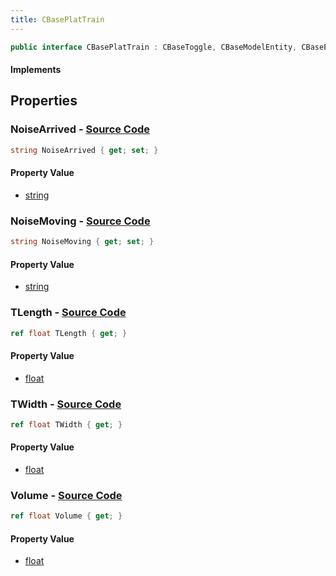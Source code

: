 ```yaml
---
title: CBasePlatTrain
---
```


```csharp
public interface CBasePlatTrain : CBaseToggle, CBaseModelEntity, CBaseEntity, CEntityInstance, ISchemaClass<CEntityInstance>, ISchemaClass<CBaseEntity>, ISchemaClass<CBaseModelEntity>, ISchemaClass<CBaseToggle>, ISchemaClass<CBasePlatTrain>, ISchemaField, ISchemaClass, INativeHandle
```

#### Implements

## Properties

### **NoiseArrived** - [Source Code](https://github.com/swiftly-solution/swiftlys2/blob/main/managed/src/SwiftlyS2.Generated/Schemas/Interfaces/CBasePlatTrain.cs#L18)

```csharp
string NoiseArrived { get; set; }
```

#### Property Value

- [string](https://learn.microsoft.com/dotnet/api/system.string)

### **NoiseMoving** - [Source Code](https://github.com/swiftly-solution/swiftlys2/blob/main/managed/src/SwiftlyS2.Generated/Schemas/Interfaces/CBasePlatTrain.cs#L16)

```csharp
string NoiseMoving { get; set; }
```

#### Property Value

- [string](https://learn.microsoft.com/dotnet/api/system.string)

### **TLength** - [Source Code](https://github.com/swiftly-solution/swiftlys2/blob/main/managed/src/SwiftlyS2.Generated/Schemas/Interfaces/CBasePlatTrain.cs#L24)

```csharp
ref float TLength { get; }
```

#### Property Value

- [float](https://learn.microsoft.com/dotnet/api/system.single)

### **TWidth** - [Source Code](https://github.com/swiftly-solution/swiftlys2/blob/main/managed/src/SwiftlyS2.Generated/Schemas/Interfaces/CBasePlatTrain.cs#L22)

```csharp
ref float TWidth { get; }
```

#### Property Value

- [float](https://learn.microsoft.com/dotnet/api/system.single)

### **Volume** - [Source Code](https://github.com/swiftly-solution/swiftlys2/blob/main/managed/src/SwiftlyS2.Generated/Schemas/Interfaces/CBasePlatTrain.cs#L20)

```csharp
ref float Volume { get; }
```

#### Property Value

- [float](https://learn.microsoft.com/dotnet/api/system.single)

